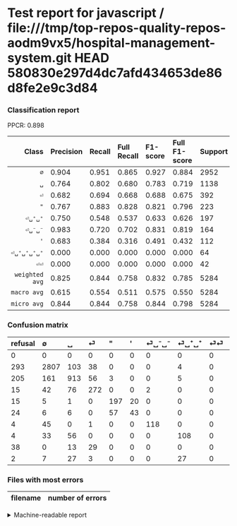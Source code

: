 # Test report for javascript / file:///tmp/top-repos-quality-repos-aodm9vx5/hospital-management-system.git HEAD 580830e297d4dc7afd434653de86d8fe2e9c3d84

### Classification report

PPCR: 0.898

| Class | Precision | Recall | Full Recall | F1-score | Full F1-score | Support | Full Support | PPCR |
|------:|:----------|:-------|:------------|:---------|:---------|:--------|:-------------|:-----|
| `∅` | 0.904| 0.951| 0.865| 0.927| 0.884| 2952| 3245| 0.910 |
| `␣` | 0.764| 0.802| 0.680| 0.783| 0.719| 1138| 1343| 0.847 |
| `⏎` | 0.682| 0.694| 0.668| 0.688| 0.675| 392| 407| 0.963 |
| `"` | 0.767| 0.883| 0.828| 0.821| 0.796| 223| 238| 0.937 |
| `⏎␣⁺␣⁺` | 0.750| 0.548| 0.537| 0.633| 0.626| 197| 201| 0.980 |
| `⏎␣⁻␣⁻` | 0.983| 0.720| 0.702| 0.831| 0.819| 164| 168| 0.976 |
| `'` | 0.683| 0.384| 0.316| 0.491| 0.432| 112| 136| 0.824 |
| `⏎␣⁺␣⁺␣⁺␣⁺` | 0.000| 0.000| 0.000| 0.000| 0.000| 64| 66| 0.970 |
| `⏎⏎` | 0.000| 0.000| 0.000| 0.000| 0.000| 42| 80| 0.525 |
| `weighted avg` | 0.825| 0.844| 0.758| 0.832| 0.785| 5284| 5884| 0.898 |
| `macro avg` | 0.615| 0.554| 0.511| 0.575| 0.550| 5284| 5884| 0.898 |
| `micro avg` | 0.844| 0.844| 0.758| 0.844| 0.798| 5284| 5884| 0.898 |

### Confusion matrix

|refusal|  ∅| ␣| ⏎| "| '| ⏎␣⁻␣⁻| ⏎␣⁺␣⁺| ⏎⏎| ⏎␣⁺␣⁺␣⁺␣⁺| 
|:---|:---|:---|:---|:---|:---|:---|:---|:---|:---|
|0 |0 |0 |0 |0 |0 |0 |0 |0 |0 |
|293 |2807 |103 |38 |0 |0 |0 |4 |0 |0 |
|205 |161 |913 |56 |3 |0 |0 |5 |0 |0 |
|15 |42 |76 |272 |0 |0 |2 |0 |0 |0 |
|15 |5 |1 |0 |197 |20 |0 |0 |0 |0 |
|24 |6 |6 |0 |57 |43 |0 |0 |0 |0 |
|4 |45 |0 |1 |0 |0 |118 |0 |0 |0 |
|4 |33 |56 |0 |0 |0 |0 |108 |0 |0 |
|38 |0 |13 |29 |0 |0 |0 |0 |0 |0 |
|2 |7 |27 |3 |0 |0 |0 |27 |0 |0 |

### Files with most errors

| filename | number of errors|
|:----:|:-----|

<details>
    <summary>Machine-readable report</summary>
```json
{
  "cl_report": {"\"": {"f1-score": 0.8208333333333333, "precision": 0.7665369649805448, "recall": 0.8834080717488789, "support": 223}, "\u0027": {"f1-score": 0.4914285714285715, "precision": 0.6825396825396826, "recall": 0.38392857142857145, "support": 112}, "macro avg": {"f1-score": 0.5748675191255017, "precision": 0.6146517427695041, "recall": 0.5535683564887532, "support": 5284}, "micro avg": {"f1-score": 0.8436790310370931, "precision": 0.8436790310370931, "recall": 0.8436790310370931, "support": 5284}, "weighted avg": {"f1-score": 0.8317720177726545, "precision": 0.8253033356588644, "recall": 0.8436790310370931, "support": 5284}, "\u2205": {"f1-score": 0.926708484648399, "precision": 0.9037347070186735, "recall": 0.950880758807588, "support": 2952}, "\u23ce": {"f1-score": 0.6877370417193426, "precision": 0.681704260651629, "recall": 0.6938775510204082, "support": 392}, "\u23ce\u23ce": {"f1-score": 0.0, "precision": 0.0, "recall": 0.0, "support": 42}, "\u23ce\u2423\u207a\u2423\u207a": {"f1-score": 0.6334310850439884, "precision": 0.75, "recall": 0.5482233502538071, "support": 197}, "\u23ce\u2423\u207a\u2423\u207a\u2423\u207a\u2423\u207a": {"f1-score": 0.0, "precision": 0.0, "recall": 0.0, "support": 64}, "\u23ce\u2423\u207b\u2423\u207b": {"f1-score": 0.8309859154929577, "precision": 0.9833333333333333, "recall": 0.7195121951219512, "support": 164}, "\u2423": {"f1-score": 0.7826832404629233, "precision": 0.7640167364016737, "recall": 0.8022847100175747, "support": 1138}},
  "cl_report_full": {"\"": {"f1-score": 0.7959595959595959, "precision": 0.7665369649805448, "recall": 0.8277310924369747, "support": 238}, "\u0027": {"f1-score": 0.43216080402010054, "precision": 0.6825396825396826, "recall": 0.3161764705882353, "support": 136}, "macro avg": {"f1-score": 0.5502232437594602, "precision": 0.6146517427695041, "recall": 0.5107501138482491, "support": 5884}, "micro avg": {"f1-score": 0.798352435530086, "precision": 0.8436790310370931, "recall": 0.7576478585995922, "support": 5884}, "weighted avg": {"f1-score": 0.7853666534409202, "precision": 0.8204212151323967, "recall": 0.7576478585995922, "support": 5884}, "\u2205": {"f1-score": 0.8839552826326562, "precision": 0.9037347070186735, "recall": 0.8650231124807396, "support": 3245}, "\u23ce": {"f1-score": 0.6749379652605458, "precision": 0.681704260651629, "recall": 0.6683046683046683, "support": 407}, "\u23ce\u23ce": {"f1-score": 0.0, "precision": 0.0, "recall": 0.0, "support": 80}, "\u23ce\u2423\u207a\u2423\u207a": {"f1-score": 0.6260869565217392, "precision": 0.75, "recall": 0.5373134328358209, "support": 201}, "\u23ce\u2423\u207a\u2423\u207a\u2423\u207a\u2423\u207a": {"f1-score": 0.0, "precision": 0.0, "recall": 0.0, "support": 66}, "\u23ce\u2423\u207b\u2423\u207b": {"f1-score": 0.8194444444444444, "precision": 0.9833333333333333, "recall": 0.7023809523809523, "support": 168}, "\u2423": {"f1-score": 0.7194641449960599, "precision": 0.7640167364016737, "recall": 0.6798212956068503, "support": 1343}},
  "ppcr": 0.8980285520054385
}
```
</details>
